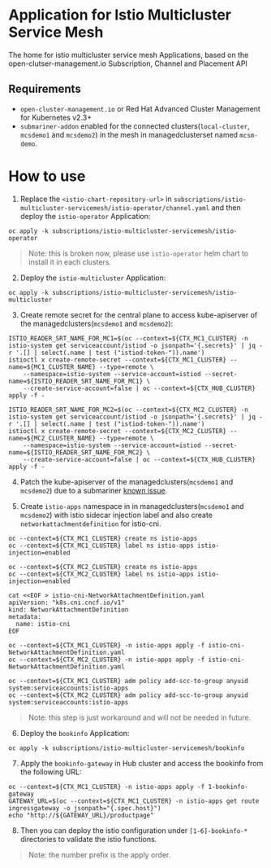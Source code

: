 # Application for Istio Multicluster Service Mesh

The home for istio multicluster service mesh Applications, based on the open-clutser-management.io Subscription, Channel and Placement API

## Requirements

- `open-cluster-management.io` or Red Hat Advanced Cluster Management for Kubernetes v2.3+
- `submariner-addon` enabled for the connected clusters(`local-cluster`, `mcsdemo1` and `mcsdemo2`) in the mesh in managedclusterset named `mcsm-demo`.

# How to use

1. Replace the `<istio-chart-repository-url>` in `subscriptions/istio-multicluster-servicemesh/istio-operator/channel.yaml` and then deploy the `istio-operator` Application:

```
oc apply -k subscriptions/istio-multicluster-servicemesh/istio-operator
```

> Note: this is broken now, please use `istio-operator` helm chart to install it in each clusters.

2. Deploy the `istio-multicluster` Application:

```
oc apply -k subscriptions/istio-multicluster-servicemesh/istio-multicluster
```

3. Create remote secret for the central plane to access kube-apiserver of the managedclusters(`mcsdemo1` and `mcsdemo2`):

```
ISTIO_READER_SRT_NAME_FOR_MC1=$(oc --context=${CTX_MC1_CLUSTER} -n istio-system get serviceaccount/istiod -o jsonpath='{.secrets}' | jq -r '.[] | select(.name | test ("istiod-token-")).name')
istioctl x create-remote-secret --context=${CTX_MC1_CLUSTER} --name=${MC1_CLUSTER_NAME} --type=remote \
    --namespace=istio-system --service-account=istiod --secret-name=${ISTIO_READER_SRT_NAME_FOR_MC1} \
    --create-service-account=false | oc --context=${CTX_HUB_CLUSTER} apply -f -

ISTIO_READER_SRT_NAME_FOR_MC2=$(oc --context=${CTX_MC2_CLUSTER} -n istio-system get serviceaccount/istiod -o jsonpath='{.secrets}' | jq -r '.[] | select(.name | test ("istiod-token-")).name')
istioctl x create-remote-secret --context=${CTX_MC2_CLUSTER} --name=${MC2_CLUSTER_NAME} --type=remote \
    --namespace=istio-system --service-account=istiod --secret-name=${ISTIO_READER_SRT_NAME_FOR_MC2} \
    --create-service-account=false | oc --context=${CTX_HUB_CLUSTER} apply -f -
```

4. Patch the kube-apiserver of the managedclusters(`mcsdemo1` and `mcsdemo2`) due to a submariner [known issue](https://github.com/submariner-io/submariner/issues/1421).

5. Create `istio-apps` namespace in in managedclusters(`mcsdemo1` and `mcsdemo2`) with istio sidecar injection label and also create `networkattachmentdefinition` for istio-cni.

```
oc --context=${CTX_MC1_CLUSTER} create ns istio-apps
oc --context=${CTX_MC1_CLUSTER} label ns istio-apps istio-injection=enabled

oc --context=${CTX_MC2_CLUSTER} create ns istio-apps
oc --context=${CTX_MC2_CLUSTER} label ns istio-apps istio-injection=enabled

cat <<EOF > istio-cni-NetworkAttachmentDefinition.yaml
apiVersion: "k8s.cni.cncf.io/v1"
kind: NetworkAttachmentDefinition
metadata:
  name: istio-cni
EOF

oc --context=${CTX_MC1_CLUSTER} -n istio-apps apply -f istio-cni-NetworkAttachmentDefinition.yaml
oc --context=${CTX_MC2_CLUSTER} -n istio-apps apply -f istio-cni-NetworkAttachmentDefinition.yaml

oc --context=${CTX_MC1_CLUSTER} adm policy add-scc-to-group anyuid system:serviceaccounts:istio-apps
oc --context=${CTX_MC2_CLUSTER} adm policy add-scc-to-group anyuid system:serviceaccounts:istio-apps
```

> Note: this step is just workaround and will not be needed in future.

6. Deploy the `bookinfo` Application:

```
oc apply -k subscriptions/istio-multicluster-servicemesh/bookinfo
```

7. Apply the `bookinfo-gateway` in Hub cluster and access the bookinfo from the following URL:

```
oc --context=${CTX_MC1_CLUSTER} -n istio-apps apply -f 1-bookinfo-gateway
GATEWAY_URL=$(oc --context=${CTX_MC1_CLUSTER} -n istio-apps get route ingressgateway -o jsonpath="{.spec.host}")
echo "http://${GATEWAY_URL}/productpage"
```

8. Then you can deploy the istio configuration under `[1-6]-bookinfo-*` directories to validate the istio functions.

> Note: the number prefix is the apply order.
